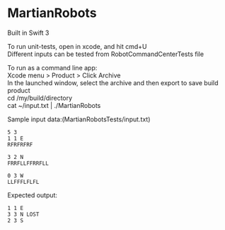 MartianRobots
====

Built in Swift 3

To run unit-tests, open in xcode, and hit cmd+U  
Different inputs can be tested from RobotCommandCenterTests file  

To run as a command line app:  
Xcode menu > Product > Click Archive  
In the launched window, select the archive and then export to save build product  
cd /my/build/directory  
cat ~/input.txt | ./MartianRobots   

Sample input data:(MartianRobotsTests/input.txt)  

```
5 3 
1 1 E
RFRFRFRF

3 2 N
FRRFLLFFRRFLL

0 3 W
LLFFFLFLFL
```

Expected output: 

```
1 1 E 
3 3 N LOST
2 3 S
```
